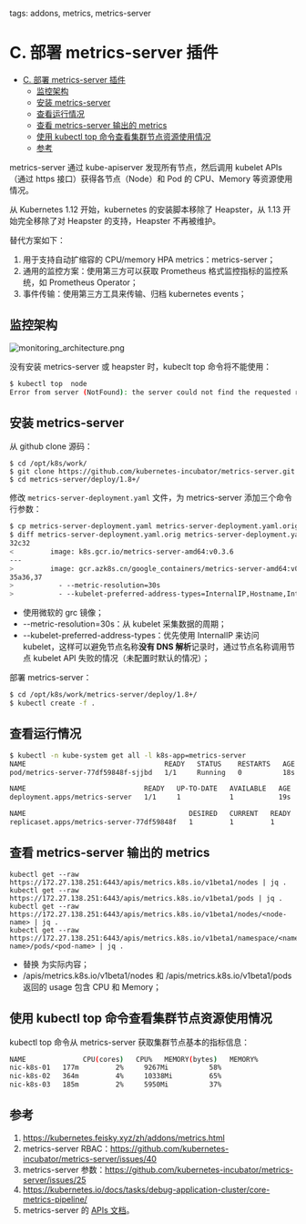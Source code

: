 tags: addons, metrics, metrics-server

# C. 部署 metrics-server 插件
<!-- TOC -->

- [C. 部署 metrics-server 插件](#c-部署-metrics-server-插件)
    - [监控架构](#监控架构)
    - [安装 metrics-server](#安装-metrics-server)
    - [查看运行情况](#查看运行情况)
    - [查看 metrics-server 输出的 metrics](#查看-metrics-server-输出的-metrics)
    - [使用 kubectl top 命令查看集群节点资源使用情况](#使用-kubectl-top-命令查看集群节点资源使用情况)
    - [参考](#参考)

<!-- /TOC -->

metrics-server 通过 kube-apiserver 发现所有节点，然后调用 kubelet APIs（通过 https 接口）获得各节点（Node）和 Pod 的 CPU、Memory 等资源使用情况。

从 Kubernetes 1.12 开始，kubernetes 的安装脚本移除了 Heapster，从 1.13 开始完全移除了对 Heapster 的支持，Heapster 不再被维护。

替代方案如下：

1. 用于支持自动扩缩容的 CPU/memory HPA metrics：metrics-server；
2. 通用的监控方案：使用第三方可以获取 Prometheus 格式监控指标的监控系统，如 Prometheus Operator；
3. 事件传输：使用第三方工具来传输、归档 kubernetes events；


## 监控架构

![monitoring_architecture.png](images/monitoring_architecture.png)

没有安装 metrics-server 或 heapster 时，kubeclt top 命令将不能使用：

``` bash
$ kubectl top  node
Error from server (NotFound): the server could not find the requested resource (get services http:heapster:)
```

## 安装 metrics-server

从 github clone 源码：

``` 
$ cd /opt/k8s/work/
$ git clone https://github.com/kubernetes-incubator/metrics-server.git
$ cd metrics-server/deploy/1.8+/
```

修改 `metrics-server-deployment.yaml` 文件，为 metrics-server 添加三个命令行参数：

``` bash
$ cp metrics-server-deployment.yaml metrics-server-deployment.yaml.orig
$ diff metrics-server-deployment.yaml.orig metrics-server-deployment.yaml
32c32
<         image: k8s.gcr.io/metrics-server-amd64:v0.3.6
---
>         image: gcr.azk8s.cn/google_containers/metrics-server-amd64:v0.3.6
35a36,37
>           - --metric-resolution=30s
>           - --kubelet-preferred-address-types=InternalIP,Hostname,InternalDNS,ExternalDNS,ExternalIP
```
+ 使用微软的 grc 镜像；
+ --metric-resolution=30s：从 kubelet 采集数据的周期；
+ --kubelet-preferred-address-types：优先使用 InternalIP 来访问 kubelet，这样可以避免节点名称**没有 DNS 解析**记录时，通过节点名称调用节点 kubelet API 失败的情况（未配置时默认的情况）；

部署 metrics-server：

``` bash
$ cd /opt/k8s/work/metrics-server/deploy/1.8+/
$ kubectl create -f .
```

## 查看运行情况

``` bash
$ kubectl -n kube-system get all -l k8s-app=metrics-server
NAME                                  READY   STATUS    RESTARTS   AGE
pod/metrics-server-77df59848f-sjjbd   1/1     Running   0          18s

NAME                             READY   UP-TO-DATE   AVAILABLE   AGE
deployment.apps/metrics-server   1/1     1            1           19s

NAME                                        DESIRED   CURRENT   READY   AGE
replicaset.apps/metrics-server-77df59848f   1         1         1       19s
```

## 查看 metrics-server 输出的 metrics

```
kubectl get --raw https://172.27.138.251:6443/apis/metrics.k8s.io/v1beta1/nodes | jq .
kubectl get --raw https://172.27.138.251:6443/apis/metrics.k8s.io/v1beta1/pods | jq .
kubectl get --raw https://172.27.138.251:6443/apis/metrics.k8s.io/v1beta1/nodes/<node-name> | jq .
kubectl get --raw https://172.27.138.251:6443/apis/metrics.k8s.io/v1beta1/namespace/<namespace-name>/pods/<pod-name> | jq .
```
+ 替换 <xxx> 为实际内容；
+ /apis/metrics.k8s.io/v1beta1/nodes 和 /apis/metrics.k8s.io/v1beta1/pods 返回的 usage 包含 CPU 和 Memory；

## 使用 kubectl top 命令查看集群节点资源使用情况

kubectl top 命令从 metrics-server 获取集群节点基本的指标信息：

``` bash
NAME              CPU(cores)   CPU%   MEMORY(bytes)   MEMORY%   
nic-k8s-01   177m         2%     9267Mi          58%       
nic-k8s-02   364m         4%     10338Mi         65%       
nic-k8s-03   185m         2%     5950Mi          37%   
```

## 参考

1. https://kubernetes.feisky.xyz/zh/addons/metrics.html
2. metrics-server RBAC：https://github.com/kubernetes-incubator/metrics-server/issues/40
3. metrics-server 参数：https://github.com/kubernetes-incubator/metrics-server/issues/25
4. https://kubernetes.io/docs/tasks/debug-application-cluster/core-metrics-pipeline/
5. metrics-server 的 [APIs 文档](https://github.com/kubernetes/community/blob/master/contributors/design-proposals/instrumentation/resource-metrics-api.md)。